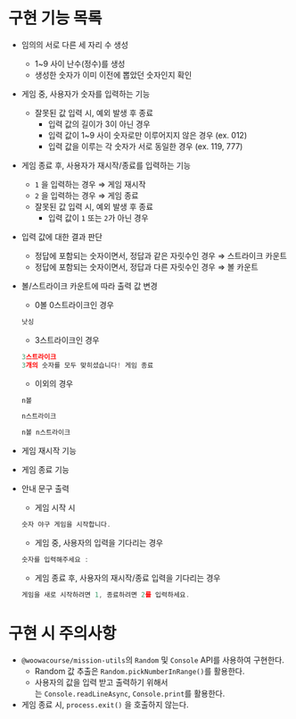 # 구현 기능 목록

- 임의의 서로 다른 세 자리 수 생성
    - 1~9 사이 난수(정수)를 생성
    - 생성한 숫자가 이미 이전에 뽑았던 숫자인지 확인
- 게임 중, 사용자가 숫자를 입력하는 기능
    - 잘못된 값 입력 시, 예외 발생 후 종료
        - 입력 값의 길이가 3이 아닌 경우
        - 입력 값이 1~9 사이 숫자로만 이루어지지 않은 경우 (ex. 012)
        - 입력 값을 이루는 각 숫자가 서로 동일한 경우 (ex. 119, 777)
- 게임 종료 후, 사용자가 재시작/종료를 입력하는 기능
    - `1` 을 입력하는 경우 ⇒ 게임 재시작
    - `2` 을 입력하는 경우 ⇒ 게임 종료
    - 잘못된 값 입력 시, 예외 발생 후 종료
        - 입력 값이 `1` 또는 `2`가 아닌 경우
- 입력 값에 대한 결과 판단
    - 정답에 포함되는 숫자이면서, 정답과 같은 자릿수인 경우 ⇒ 스트라이크 카운트
    - 정답에 포함되는 숫자이면서, 정답과 다른 자릿수인 경우 ⇒ 볼 카운트
- 볼/스트라이크 카운트에 따라 출력 값 변경
    - 0볼 0스트라이크인 경우
    
    ```jsx
    낫싱
    ```
    
    - 3스트라이크인 경우
    
    ```jsx
    3스트라이크
    3개의 숫자를 모두 맞히셨습니다! 게임 종료
    ```
    
    - 이외의 경우
    
    ```jsx
    n볼
    ```
    
    ```jsx
    n스트라이크
    ```
    
    ```jsx
    n볼 n스트라이크
    ```
    
- 게임 재시작 기능
- 게임 종료 기능
- 안내 문구 출력
    - 게임 시작 시
    
    ```jsx
    숫자 야구 게임을 시작합니다.
    ```
    
    - 게임 중, 사용자의 입력을 기다리는 경우
    
    ```jsx
    숫자를 입력해주세요 : 
    ```
    
    - 게임 종료 후, 사용자의 재시작/종료 입력을 기다리는 경우
    
    ```jsx
    게임을 새로 시작하려면 1, 종료하려면 2를 입력하세요.
    ```
    

# 구현 시 주의사항

- `@woowacourse/mission-utils`의 `Random` 및 `Console` API를 사용하여 구현한다.
    - Random 값 추출은 `Random.pickNumberInRange()`를 활용한다.
    - 사용자의 값을 입력 받고 출력하기 위해서는 `Console.readLineAsync`, `Console.print`를 활용한다.
- 게임 종료 시, `process.exit()` 을 호출하지 않는다.